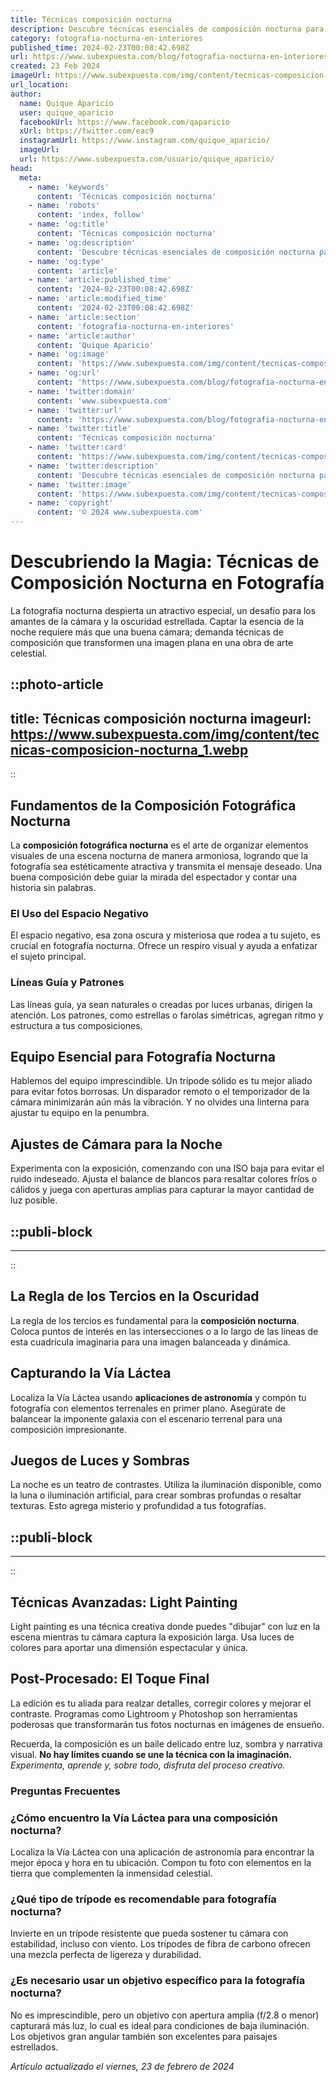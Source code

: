 ```yaml
---
title: Técnicas composición nocturna
description: Descubre técnicas esenciales de composición nocturna para capturar la magia del cielo estrellado y paisajes de noche. Fotografía que cautiva.
category: fotografia-nocturna-en-interiores
published_time: 2024-02-23T00:08:42.698Z
url: https://www.subexpuesta.com/blog/fotografia-nocturna-en-interiores/tecnicas-composicion-nocturna
created: 23 Feb 2024
imageUrl: https://www.subexpuesta.com/img/content/tecnicas-composicion-nocturna_1.webp
url_location:
author:
  name: Quique Aparicio
  user: quique_aparicio
  facebookUrl: https://www.facebook.com/qaparicio
  xUrl: https://twitter.com/eac9
  instagramUrl: https://www.instagram.com/quique_aparicio/
  imageUrl: 
  url: https://www.subexpuesta.com/usuario/quique_aparicio/
head:
  meta:
    - name: 'keywords'
      content: 'Técnicas composición nocturna'
    - name: 'robots'
      content: 'index, follow'
    - name: 'og:title'
      content: 'Técnicas composición nocturna'
    - name: 'og:description'
      content: 'Descubre técnicas esenciales de composición nocturna para capturar la magia del cielo estrellado y paisajes de noche. Fotografía que cautiva.'
    - name: 'og:type'
      content: 'article'
    - name: 'article:published_time'
      content: '2024-02-23T00:08:42.698Z'
    - name: 'article:modified_time'
      content: '2024-02-23T00:08:42.698Z'
    - name: 'article:section'
      content: 'fotografia-nocturna-en-interiores'
    - name: 'article:author'
      content: 'Quique Aparicio'
    - name: 'og:image'
      content: 'https://www.subexpuesta.com/img/content/tecnicas-composicion-nocturna_1.webp'
    - name: 'og:url'
      content: 'https://www.subexpuesta.com/blog/fotografia-nocturna-en-interiores/tecnicas-composicion-nocturna'
    - name: 'twitter:domain'
      content: 'www.subexpuesta.com'
    - name: 'twitter:url'
      content: 'https://www.subexpuesta.com/blog/fotografia-nocturna-en-interiores/tecnicas-composicion-nocturna'
    - name: 'twitter:title'
      content: 'Técnicas composición nocturna'
    - name: 'twitter:card'
      content: 'https://www.subexpuesta.com/img/content/tecnicas-composicion-nocturna_1.webp'
    - name: 'twitter:description'
      content: 'Descubre técnicas esenciales de composición nocturna para capturar la magia del cielo estrellado y paisajes de noche. Fotografía que cautiva.'
    - name: 'twitter:image'
      content: 'https://www.subexpuesta.com/img/content/tecnicas-composicion-nocturna_1.webp'
    - name: 'copyright'
      content: '© 2024 www.subexpuesta.com'
---
```

# Descubriendo la Magia: Técnicas de Composición Nocturna en Fotografía

La fotografía nocturna despierta un atractivo especial, un desafío para los amantes de la cámara y la oscuridad estrellada. Captar la esencia de la noche requiere más que una buena cámara; demanda técnicas de composición que transformen una imagen plana en una obra de arte celestial.


::photo-article
---
title: Técnicas composición nocturna
imageurl: https://www.subexpuesta.com/img/content/tecnicas-composicion-nocturna_1.webp
---
::


## Fundamentos de la Composición Fotográfica Nocturna
La **composición fotográfica nocturna** es el arte de organizar elementos visuales de una escena nocturna de manera armoniosa, logrando que la fotografía sea estéticamente atractiva y transmita el mensaje deseado. Una buena composición debe guiar la mirada del espectador y contar una historia sin palabras.

### El Uso del Espacio Negativo
El espacio negativo, esa zona oscura y misteriosa que rodea a tu sujeto, es crucial en fotografía nocturna. Ofrece un respiro visual y ayuda a enfatizar el sujeto principal.

### Líneas Guía y Patrones
Las líneas guía, ya sean naturales o creadas por luces urbanas, dirigen la atención. Los patrones, como estrellas o farolas simétricas, agregan ritmo y estructura a tus composiciones.

## Equipo Esencial para Fotografía Nocturna
Hablemos del equipo imprescindible. Un trípode sólido es tu mejor aliado para evitar fotos borrosas. Un disparador remoto o el temporizador de la cámara minimizarán aún más la vibración. Y no olvides una linterna para ajustar tu equipo en la penumbra.

## Ajustes de Cámara para la Noche
Experimenta con la exposición, comenzando con una ISO baja para evitar el ruido indeseado. Ajusta el balance de blancos para resaltar colores fríos o cálidos y juega con aperturas amplias para capturar la mayor cantidad de luz posible.


  ::publi-block
  ---
  ---
  ::
  
  
## La Regla de los Tercios en la Oscuridad
La regla de los tercios es fundamental para la **composición nocturna**. Coloca puntos de interés en las intersecciones o a lo largo de las líneas de esta cuadrícula imaginaria para una imagen balanceada y dinámica.

## Capturando la Vía Láctea
Localiza la Vía Láctea usando **aplicaciones de astronomía** y compón tu fotografía con elementos terrenales en primer plano. Asegúrate de balancear la imponente galaxia con el escenario terrenal para una composición impresionante.

## Juegos de Luces y Sombras
La noche es un teatro de contrastes. Utiliza la iluminación disponible, como la luna o iluminación artificial, para crear sombras profundas o resaltar texturas. Esto agrega misterio y profundidad a tus fotografías.


  ::publi-block
  ---
  ---
  ::
  
  
## Técnicas Avanzadas: Light Painting
Light painting es una técnica creativa donde puedes "dibujar" con luz en la escena mientras tu cámara captura la exposición larga. Usa luces de colores para aportar una dimensión espectacular y única.

## Post-Procesado: El Toque Final
La edición es tu aliada para realzar detalles, corregir colores y mejorar el contraste. Programas como Lightroom y Photoshop son herramientas poderosas que transformarán tus fotos nocturnas en imágenes de ensueño.

Recuerda, la composición es un baile delicado entre luz, sombra y narrativa visual. **No hay límites cuando se une la técnica con la imaginación.** *Experimenta, aprende y, sobre todo, disfruta del proceso creativo.*

### Preguntas Frecuentes

### ¿Cómo encuentro la Vía Láctea para una composición nocturna?
Localiza la Vía Láctea con una aplicación de astronomía para encontrar la mejor época y hora en tu ubicación. Compon tu foto con elementos en la tierra que complementen la inmensidad celestial.

### ¿Qué tipo de trípode es recomendable para fotografía nocturna?
Invierte en un trípode resistente que pueda sostener tu cámara con estabilidad, incluso con viento. Los trípodes de fibra de carbono ofrecen una mezcla perfecta de ligereza y durabilidad.

### ¿Es necesario usar un objetivo específico para la fotografía nocturna?
No es imprescindible, pero un objetivo con apertura amplia (f/2.8 o menor) capturará más luz, lo cual es ideal para condiciones de baja iluminación. Los objetivos gran angular también son excelentes para paisajes estrellados.

_Artículo actualizado el viernes, 23 de febrero de 2024_